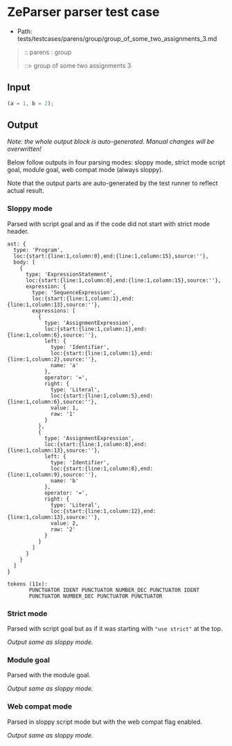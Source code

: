 # ZeParser parser test case

- Path: tests/testcases/parens/group/group_of_some_two_assignments_3.md

> :: parens : group
>
> ::> group of some two assignments 3

## Input

`````js
(a = 1, b = 2);
`````

## Output

_Note: the whole output block is auto-generated. Manual changes will be overwritten!_

Below follow outputs in four parsing modes: sloppy mode, strict mode script goal, module goal, web compat mode (always sloppy).

Note that the output parts are auto-generated by the test runner to reflect actual result.

### Sloppy mode

Parsed with script goal and as if the code did not start with strict mode header.

`````
ast: {
  type: 'Program',
  loc:{start:{line:1,column:0},end:{line:1,column:15},source:''},
  body: [
    {
      type: 'ExpressionStatement',
      loc:{start:{line:1,column:0},end:{line:1,column:15},source:''},
      expression: {
        type: 'SequenceExpression',
        loc:{start:{line:1,column:1},end:{line:1,column:13},source:''},
        expressions: [
          {
            type: 'AssignmentExpression',
            loc:{start:{line:1,column:1},end:{line:1,column:6},source:''},
            left: {
              type: 'Identifier',
              loc:{start:{line:1,column:1},end:{line:1,column:2},source:''},
              name: 'a'
            },
            operator: '=',
            right: {
              type: 'Literal',
              loc:{start:{line:1,column:5},end:{line:1,column:6},source:''},
              value: 1,
              raw: '1'
            }
          },
          {
            type: 'AssignmentExpression',
            loc:{start:{line:1,column:8},end:{line:1,column:13},source:''},
            left: {
              type: 'Identifier',
              loc:{start:{line:1,column:8},end:{line:1,column:9},source:''},
              name: 'b'
            },
            operator: '=',
            right: {
              type: 'Literal',
              loc:{start:{line:1,column:12},end:{line:1,column:13},source:''},
              value: 2,
              raw: '2'
            }
          }
        ]
      }
    }
  ]
}

tokens (11x):
       PUNCTUATOR IDENT PUNCTUATOR NUMBER_DEC PUNCTUATOR IDENT
       PUNCTUATOR NUMBER_DEC PUNCTUATOR PUNCTUATOR
`````

### Strict mode

Parsed with script goal but as if it was starting with `"use strict"` at the top.

_Output same as sloppy mode._

### Module goal

Parsed with the module goal.

_Output same as sloppy mode._

### Web compat mode

Parsed in sloppy script mode but with the web compat flag enabled.

_Output same as sloppy mode._
